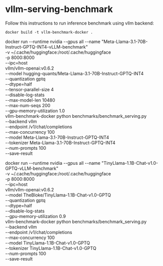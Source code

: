 # vllm-serving-benchmark
Follow this instructions to run inference benchmark using vllm backend:
```
docker build -t vllm-benchmark-docker .
```


docker run --runtime nvidia --gpus all --name "Meta-Llama-3.1-70B-Instruct-GPTQ-INT4-vLLM-benchmark" \
    -v ~/.cache/huggingface:/root/.cache/huggingface \
    -p 8000:8000 \
    --ipc=host \
    vllm/vllm-openai:v0.6.2 \
    --model hugging-quants/Meta-Llama-3.1-70B-Instruct-GPTQ-INT4 \
    --quantization gptq \
    --dtype=half \
    --tensor-parallel-size 4 \
    --disable-log-stats \
    --max-model-len 10480 \
    --max-num-seqs 200 \
    --gpu-memory-utilization 1.0 \
    vllm-benchmark-docker python benchmarks/benchmark_serving.py \
    --backend vllm \
    --endpoint /v1/chat/completions \
    --max-concurrency 100 \
    --model Meta-Llama-3.1-70B-Instruct-GPTQ-INT4 \
    --tokenizer Meta-Llama-3.1-70B-Instruct-GPTQ-INT4 \
    --num-prompts 100 \
    --save-result


docker run --runtime nvidia --gpus all --name "TinyLlama-1.1B-Chat-v1.0-GPTQ-vLLM-benchmark" \
    -v ~/.cache/huggingface:/root/.cache/huggingface \
    -p 8000:8000 \
    --ipc=host \
    vllm/vllm-openai:v0.6.2 \
    --model TheBloke/TinyLlama-1.1B-Chat-v1.0-GPTQ \
    --quantization gptq \
    --dtype=half \
    --disable-log-stats \
    --gpu-memory-utilization 0.9 \
    vllm-benchmark-docker python benchmarks/benchmark_serving.py \
    --backend vllm \
    --endpoint /v1/chat/completions \
    --max-concurrency 100 \
    --model TinyLlama-1.1B-Chat-v1.0-GPTQ \
    --tokenizer TinyLlama-1.1B-Chat-v1.0-GPTQ \
    --num-prompts 100 \
    --save-result